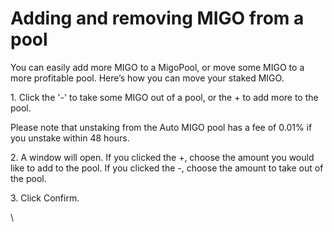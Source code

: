 # Adding and removing MIGO from a pool

You can easily  add more MIGO to a MigoPool, or move some MIGO to a more profitable pool. Here’s how you can move your staked MIGO.

1\. Click the '-' to take some MIGO out of a pool, or the + to add more to the pool.

Please note that unstaking from the Auto MIGO pool has a fee of 0.01% if you unstake within 48 hours.

2\. A window will open. If you clicked the +, choose the amount you would like to add to the pool. If you clicked the -, choose the amount to take out of the pool.

3\. Click Confirm.

\
